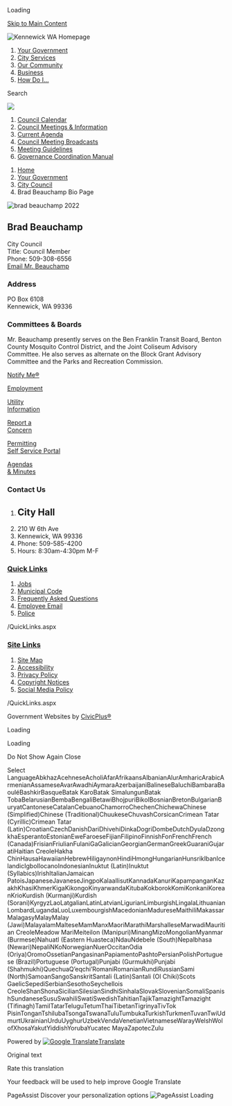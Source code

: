Loading

[Skip to Main Content](https://www.go2kennewick.com/871/Brad%20Beauchamp-Bio-Page/)

![Kennewick WA Homepage](https://www.go2kennewick.com/ImageRepository/Document?documentID=15016)

1. [Your Government](https://www.go2kennewick.com/27/Your-Government)
2. [City Services](https://www.go2kennewick.com/101/City-Services)
3. [Our Community](https://www.go2kennewick.com/31/Our-Community)
4. [Business](https://www.go2kennewick.com/1493/Economic-Development)
5. [How Do I...](https://www.go2kennewick.com/9/How-Do-I)

Search

![](https://www.go2kennewick.com/ImageRepository/Document?documentID=15017)

1. [Council Calendar](https://kennewickwa.portal.civicclerk.com)
2. [Council Meetings &amp; Information](https://www.go2kennewick.com/581/Council-Meetings-Information)
3. [Current Agenda](https://kennewickwa.portal.civicclerk.com)
4. [Council Meeting Broadcasts](https://www.go2kennewick.com/1256/Council-Meeting-Broadcasts)
5. [Meeting Guidelines](https://www.go2kennewick.com/550/Meeting-Guidelines)
6. [Governance Coordination Manual](https://www.go2kennewick.com/DocumentCenter/View/16696/City-of-Kennewick-Governance-Coordination-Manual)

<!--THE END-->

1. [Home](https://www.go2kennewick.com)
2. [Your Government](https://www.go2kennewick.com/27/Your-Government)
3. [City Council](https://www.go2kennewick.com/531/City-Council)
4. Brad Beauchamp Bio Page

![brad beauchamp 2022](https://www.go2kennewick.com/ImageRepository/Document?documentID=13163 "brad beauchamp 2022")

## Brad Beauchamp

City Council  
Title: Council Member  
Phone: 509-308-6556   
[Email Mr. Beauchamp](mailto:brad.beauchamp@ci.kennewick.wa.us)

### Address

PO Box 6108   
Kennewick, WA 99336

### Committees &amp; Boards

Mr. Beauchamp presently serves on the Ben Franklin Transit Board, Benton County Mosquito Control District, and the Joint Coliseum Advisory Committee. He also serves as alternate on the Block Grant Advisory Committee and the Parks and Recreation Commission.

[Notify Me®](https://www.go2kennewick.com/list.aspx)

[Employment](https://www.governmentjobs.com/careers/kennewick)

[Utility  
Information](https://www.go2kennewick.com/752/Utilities)

[Report a  
Concern](https://cityofkennewickwa.tylerportico.com/TIM/Portal/portal-home)

[Permitting  
Self Service Portal](https://selfservice.ci.kennewick.wa.us/EnerGov_Prod/SelfService)

[Agendas  
&amp; Minutes](https://kennewickwa.portal.civicclerk.com)

### Contact Us

1. ## City Hall
2. 210 W 6th Ave
3. Kennewick, WA 99336
4. Phone: 509-585-4200
5. Hours: 8:30am-4:30pm M-F

### [Quick Links](https://www.go2kennewick.com/QuickLinks.aspx?CID=12%2C19)

1. [Jobs](https://www.governmentjobs.com/careers/kennewick)
2. [Municipal Code](https://library.municode.com/wa/kennewick/codes/code_of_ordinances)
3. [Frequently Asked Questions](https://www.go2kennewick.com/FAQ.aspx)
4. [Employee Email](https://owa.ci.kennewick.wa.us/owa)
5. [Police](https://www.go2kennewick.com/1491/Police-Department)

/QuickLinks.aspx

### [Site Links](https://www.go2kennewick.com/QuickLinks.aspx?CID=12)

1. [Site Map](https://www.go2kennewick.com/sitemap)
2. [Accessibility](https://www.go2kennewick.com/accessibility)
3. [Privacy Policy](https://www.go2kennewick.com/site/privacy)
4. [Copyright Notices](https://www.go2kennewick.com/site/copyright)
5. [Social Media Policy](https://www.go2kennewick.com/1025)

/QuickLinks.aspx

Government Websites by [CivicPlus®](https://connect.civicplus.com/referral)

Loading

Loading

Do Not Show Again Close

Select LanguageAbkhazAcehneseAcholiAfarAfrikaansAlbanianAlurAmharicArabicArmenianAssameseAvarAwadhiAymaraAzerbaijaniBalineseBaluchiBambaraBaouléBashkirBasqueBatak KaroBatak SimalungunBatak TobaBelarusianBembaBengaliBetawiBhojpuriBikolBosnianBretonBulgarianBuryatCantoneseCatalanCebuanoChamorroChechenChichewaChinese (Simplified)Chinese (Traditional)ChuukeseChuvashCorsicanCrimean Tatar (Cyrillic)Crimean Tatar (Latin)CroatianCzechDanishDariDhivehiDinkaDogriDombeDutchDyulaDzongkhaEsperantoEstonianEweFaroeseFijianFilipinoFinnishFonFrenchFrench (Canada)FrisianFriulianFulaniGaGalicianGeorgianGermanGreekGuaraniGujaratiHaitian CreoleHakha ChinHausaHawaiianHebrewHiligaynonHindiHmongHungarianHunsrikIbanIcelandicIgboIlocanoIndonesianInuktut (Latin)Inuktut (Syllabics)IrishItalianJamaican PatoisJapaneseJavaneseJingpoKalaallisutKannadaKanuriKapampanganKazakhKhasiKhmerKigaKikongoKinyarwandaKitubaKokborokKomiKonkaniKoreanKrioKurdish (Kurmanji)Kurdish (Sorani)KyrgyzLaoLatgalianLatinLatvianLigurianLimburgishLingalaLithuanianLombardLugandaLuoLuxembourgishMacedonianMadureseMaithiliMakassarMalagasyMalayMalay (Jawi)MalayalamMalteseMamManxMaoriMarathiMarshalleseMarwadiMauritian CreoleMeadow MariMeiteilon (Manipuri)MinangMizoMongolianMyanmar (Burmese)Nahuatl (Eastern Huasteca)NdauNdebele (South)Nepalbhasa (Newari)NepaliNKoNorwegianNuerOccitanOdia (Oriya)OromoOssetianPangasinanPapiamentoPashtoPersianPolishPortuguese (Brazil)Portuguese (Portugal)Punjabi (Gurmukhi)Punjabi (Shahmukhi)QuechuaQʼeqchiʼRomaniRomanianRundiRussianSami (North)SamoanSangoSanskritSantali (Latin)Santali (Ol Chiki)Scots GaelicSepediSerbianSesothoSeychellois CreoleShanShonaSicilianSilesianSindhiSinhalaSlovakSlovenianSomaliSpanishSundaneseSusuSwahiliSwatiSwedishTahitianTajikTamazightTamazight (Tifinagh)TamilTatarTeluguTetumThaiTibetanTigrinyaTivTok PisinTonganTshilubaTsongaTswanaTuluTumbukaTurkishTurkmenTuvanTwiUdmurtUkrainianUrduUyghurUzbekVendaVenetianVietnameseWarayWelshWolofXhosaYakutYiddishYorubaYucatec MayaZapotecZulu

Powered by [![Google Translate](https://www.gstatic.com/images/branding/googlelogo/1x/googlelogo_color_42x16dp.png)Translate](https://translate.google.com)

Original text

Rate this translation

Your feedback will be used to help improve Google Translate

PageAssist Discover your personalization options ![PageAssist Loading](https://cdn.monsido.com/page-assist/v2/assets/img/default-spinner.png)